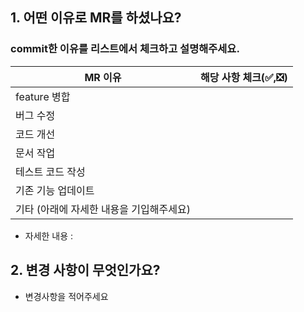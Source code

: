 ## 1. 어떤 이유로 MR를 하셨나요?
### commit한 이유를 리스트에서 체크하고 설명해주세요.
| MR 이유 | 해당 사항 체크(✅,❎) |
| ------ | ------ |
| feature 병합 |  |
| 버그 수정 |  |
| 코드 개선 |  |
| 문서 작업 |  |
| 테스트 코드 작성 |  |
| 기존 기능 업데이트 |  |
| 기타 (아래에 자세한 내용을 기입해주세요) |  |
- 자세한 내용 : 


## 2. 변경 사항이 무엇인가요?
- 변경사항을 적어주세요 